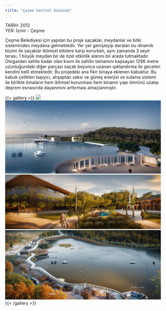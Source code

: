 ```yaml
---
title: "Çeşme kentsel Dünüsüm"
---
```


TARİH: 2012  
YER: İzmir - Çeşme

Çeşme Belediyesi için yapılan bu proje saçaklar, meydanlar
ve bitki sisteminden meydana gelmektedir. Yer yer genişleyip
daralan bu dinamik biçimi ile saçaklar iklimsel etkilere karşı
korurken, aynı zamanda 3 seyir terası, 1 büyük meydan bir de
özel etkinlik alanını bir arada tutmaktadır. Otogardan sahile
kadar olan kısım ile sahilin tamamını kapsayan 1296 metre
uzunluğundaki diğer parçası saçak boyunca uzanan ışıklandırma
ile geceleri kendini belli etmektedir.
Bu projedeki ana fikir binaya eklenen kabuktur.
Bu kabuk çelikten taşıyıcı, ahşaptan saksı ve güneş enerjisi ve
sulama sistemi ile birlikte binaların hem iklimsel korunması
hem binanın yapı ömrünü uzatıp deprem esnasında dayanımını
arttırması amaçlanmıştır.

{{< gallery >}}
<img src="featured.png" class="grid-w50 md:grid-w33 xl:grid-w25" />
<img src="cheshme_01.png" class="grid-w50 md:grid-w33 xl:grid-w25" />
<img src="cheshme_02.png" class="grid-w50 md:grid-w33 xl:grid-w25" />
<img src="cheshme_03.png" class="grid-w50 md:grid-w33 xl:grid-w25" />
{{< /gallery >}}
